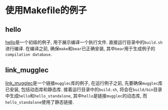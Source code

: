 # 使用Makefile的例子

## hello
[hello](./hello/makefiles/Makefile)是一个初级的例子, 用于展示编译一个执行文件. 直接运行目录中的`build.sh`进行编译. 在编译之前, 确保`make`和`bear`已正确安装, 其中`bear`用于生成例子的`compilation database`.  

## link_mugglec
[link_mugglec](./link_mugglec/makefiles/Makefile)是一个链接`mugglec`库的例子, 在运行例子之前, 先要确保`mugglec`库已安装, 包括动态库和静态库. 接着运行目录中的`build.sh`, 将会在`build/bin`目录中生成`hello`和`hello_standalone`, 其中`hello`是链接`mugglec`的动态库, 而`hello_standalone`使用了静态链接.  
